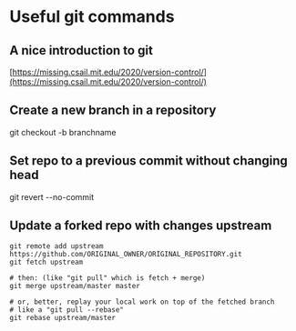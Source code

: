 # Useful git commands

## A nice introduction to git
[https://missing.csail.mit.edu/2020/version-control/](https://missing.csail.mit.edu/2020/version-control/)

## Create a new branch in a repository
git checkout -b branchname

## Set repo to a previous commit without changing head
git revert --no-commit <commitid>

## Update a forked repo with changes upstream

```
git remote add upstream https://github.com/ORIGINAL_OWNER/ORIGINAL_REPOSITORY.git
git fetch upstream

# then: (like "git pull" which is fetch + merge)
git merge upstream/master master

# or, better, replay your local work on top of the fetched branch
# like a "git pull --rebase"
git rebase upstream/master
```

